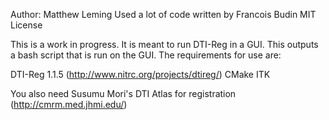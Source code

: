 Author: Matthew Leming
Used a lot of code written by Francois Budin
MIT License

This is a work in progress. It is meant to run DTI-Reg in a GUI.
This outputs a bash script that is run on the GUI. The requirements
for use are:

DTI-Reg 1.1.5 (http://www.nitrc.org/projects/dtireg/)
CMake
ITK

You also need Susumu Mori's DTI Atlas for registration (http://cmrm.med.jhmi.edu/)

